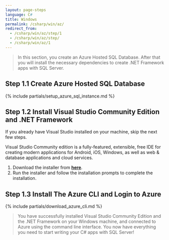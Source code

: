 ```yaml
---
layout: page-steps
language: C#
title: Windows 
permalink: /csharp/win/az/
redirect_from:
  - /csharp/win/az/step/1
  - /csharp/win/az/step/
  - /csharp/win/az/1
---
```


> In this section, you create an Azure Hosted SQL Database. After that you will install the necessary dependencies to create .NET Framework apps with SQL Server. 

## Step 1.1 Create Azure Hosted SQL Database

{% include partials/setup_azure_sql_instance.md %}

## Step 1.2 Install Visual Studio Community Edition and .NET Framework

If you already have Visual Studio installed on your machine, skip the next few steps.

Visual Studio Community edition is a fully-featured, extensible, free IDE for creating modern applications for Android, iOS, Windows, as well as web & database applications and cloud services.

1. Download the installer from **[here](https://www.visualstudio.com/thank-you-downloading-visual-studio/?sku=Community&rel=15)**.
1. Run the installer and follow the installation prompts to complete the installation.

## Step 1.3 Install The Azure CLI and Login to Azure

{% include partials/download_azure_cli.md %}

> You have successfully installed Visual Studio Community Edition and the .NET Framework on your Windows machine, and connected to Azure using the command line interface. You now have everything you need to start writing your C# apps with SQL Server!


